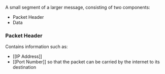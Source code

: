 A small segment of a larger message, consisting of two components: 
- Packet Header
- Data
### Packet Header
Contains information such as:
- [[IP Address]]
- [[Port Number]]
so that the packet can be carried by the internet to its destination
